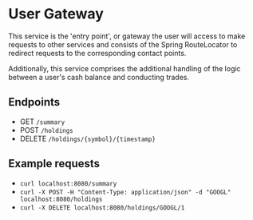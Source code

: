 # User Gateway
This service is the 'entry point', or gateway the user will access to make requests to other services and consists of the Spring RouteLocator to redirect requests to the corresponding contact points.

Additionally, this service comprises the additional handling of the logic between a user's cash balance and conducting trades.

## Endpoints
- GET `/summary`
- POST `/holdings`
- DELETE `/holdings/{symbol}/{timestamp}`

## Example requests
- `curl localhost:8080/summary`
- `curl -X POST -H "Content-Type: application/json" -d "GOOGL" localhost:8080/holdings`
- `curl -X DELETE localhost:8080/holdings/GOOGL/1`